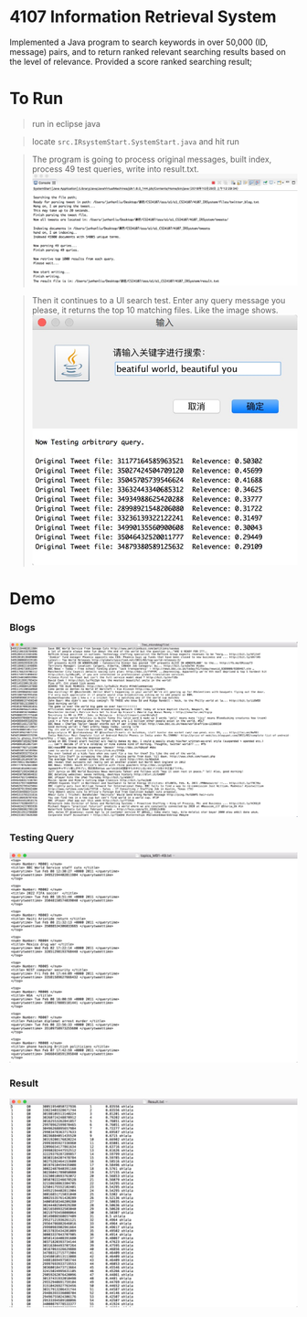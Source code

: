 # 4107 Information Retrieval System

Implemented a Java program to search keywords in over 50,000 (ID, message) pairs, and to return ranked relevant searching results based on the level of relevance. Provided a score ranked searching result;
# To Run
>run in eclipse java

>locate `src.IRsystemStart.SystemStart.java` and hit run
 
>The program is going to process original messages, built index, process 49 test queries, write into result.txt.
![Image discription](https://github.com/jimjimliu/4107-Information-Retrieval-System/blob/master/image/cmd.jpg)

>Then it continues to a UI search test. Enter any query message you please, it returns the top 10 matching files. Like the image shows.
![Image discription](https://github.com/jimjimliu/4107-Information-Retrieval-System/blob/master/image/cmd2.jpg)
![Image discription](https://github.com/jimjimliu/4107-Information-Retrieval-System/blob/master/image/search_result.jpg)
# Demo
### Blogs
![Image discription](https://github.com/jimjimliu/4107-Information-Retrieval-System/blob/master/image/blog.jpg)
### Testing Query
![Image discription](https://github.com/jimjimliu/4107-Information-Retrieval-System/blob/master/image/queries.jpg)
### Result
![Image discription](https://github.com/jimjimliu/4107-Information-Retrieval-System/blob/master/image/result.jpg)

